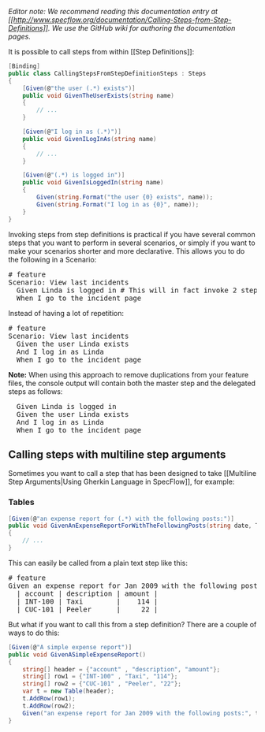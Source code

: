 _Editor note: We recommend reading this documentation entry at [[http://www.specflow.org/documentation/Calling-Steps-from-Step-Definitions]]. We use the GitHub wiki for authoring the documentation pages._

It is possible to call steps from within [[Step Definitions]]:

```c#
[Binding]
public class CallingStepsFromStepDefinitionSteps : Steps
{
	[Given(@"the user (.*) exists")]
	public void GivenTheUserExists(string name)
	{
		// ...
	}

	[Given(@"I log in as (.*)")]
	public void GivenILogInAs(string name)
	{
		// ...
	}

	[Given(@"(.*) is logged in")]
	public void GivenIsLoggedIn(string name)
	{
		Given(string.Format("the user {0} exists", name));
		Given(string.Format("I log in as {0}", name));
	}
}	
```

Invoking steps from step definitions is practical if you have several common steps that you want to perform in several scenarios, or simply if you want to make your scenarios shorter and more declarative. This allows you to do the following in a Scenario:

<pre>
# feature
Scenario: View last incidents
  Given Linda is logged in # This will in fact invoke 2 step definitions
  When I go to the incident page
</pre>

Instead of having a lot of repetition:

<pre>
# feature
Scenario: View last incidents
  Given the user Linda exists
  And I log in as Linda
  When I go to the incident page
</pre>

**Note:** When using this approach to remove duplications from your feature files, the console output will contain both the master step and the delegated steps as follows:

<pre>
  Given Linda is logged in
  Given the user Linda exists
  And I log in as Linda
  When I go to the incident page
</pre>

## Calling steps with multiline step arguments 

Sometimes you want to call a step that has been designed to take [[Multiline Step Arguments|Using Gherkin Language in SpecFlow]], for example:

### Tables

```c#
[Given(@"an expense report for (.*) with the following posts:")]
public void GivenAnExpenseReportForWithTheFollowingPosts(string date, Table postTable)
{
	// ...
}
```

This can easily be called from a plain text step like this:

<pre>
# feature
Given an expense report for Jan 2009 with the following posts:
  | account | description | amount |
  | INT-100 | Taxi        |    114 |
  | CUC-101 | Peeler      |     22 |
</pre>

But what if you want to call this from a step definition? There are a couple of ways to do this:

```c#
[Given(@"A simple expense report")]
public void GivenASimpleExpenseReport()
{
    string[] header = {"account" , "description", "amount"};
    string[] row1 = {"INT-100" , "Taxi", "114"};
    string[] row2 = {"CUC-101" , "Peeler", "22"};
    var t = new Table(header);
    t.AddRow(row1);
    t.AddRow(row2);
    Given("an expense report for Jan 2009 with the following posts:", t);
}
```